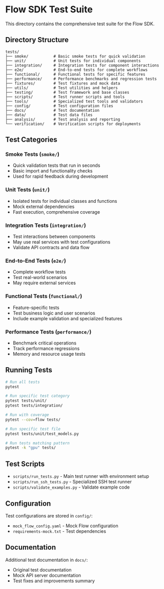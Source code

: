 # Flow SDK Test Suite

This directory contains the comprehensive test suite for the Flow SDK.

## Directory Structure

```
tests/
├── smoke/           # Basic smoke tests for quick validation
├── unit/            # Unit tests for individual components
├── integration/     # Integration tests for component interactions
├── e2e/             # End-to-end tests for complete workflows
├── functional/      # Functional tests for specific features
├── performance/     # Performance benchmarks and regression tests
├── fixtures/        # Test fixtures and mock data
├── utils/           # Test utilities and helpers
├── testing/         # Test framework and base classes
├── scripts/         # Test runner scripts and tools
├── tools/           # Specialized test tools and validators
├── config/          # Test configuration files
├── docs/            # Test documentation
├── data/            # Test data files
├── analysis/        # Test analysis and reporting
└── verification/    # Verification scripts for deployments
```

## Test Categories

### Smoke Tests (`smoke/`)
- Quick validation tests that run in seconds
- Basic import and functionality checks
- Used for rapid feedback during development

### Unit Tests (`unit/`)
- Isolated tests for individual classes and functions
- Mock external dependencies
- Fast execution, comprehensive coverage

### Integration Tests (`integration/`)
- Test interactions between components
- May use real services with test configurations
- Validate API contracts and data flow

### End-to-End Tests (`e2e/`)
- Complete workflow tests
- Test real-world scenarios
- May require external services

### Functional Tests (`functional/`)
- Feature-specific tests
- Test business logic and user scenarios
- Include example validation and specialized features

### Performance Tests (`performance/`)
- Benchmark critical operations
- Track performance regressions
- Memory and resource usage tests

## Running Tests

```bash
# Run all tests
pytest

# Run specific test category
pytest tests/unit/
pytest tests/integration/

# Run with coverage
pytest --cov=flow tests/

# Run specific test file
pytest tests/unit/test_models.py

# Run tests matching pattern
pytest -k "gpu" tests/
```

## Test Scripts

- `scripts/run_tests.py` - Main test runner with environment setup
- `scripts/run_ssh_tests.py` - Specialized SSH test runner
- `scripts/validate_examples.py` - Validate example code

## Configuration

Test configurations are stored in `config/`:
- `mock_flow_config.yaml` - Mock Flow configuration
- `requirements-mock.txt` - Test dependencies

## Documentation

Additional test documentation in `docs/`:
- Original test documentation
- Mock API server documentation
- Test fixes and improvements summary